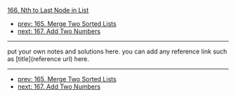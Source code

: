 [166. Nth to Last Node in List](http://www.lintcode.com/problem/nth-to-last-node-in-list)

- [prev: 165. Merge Two Sorted Lists](165-merge-two-sorted-lists.md)
- [next: 167. Add Two Numbers](167-add-two-numbers.md)

---

put your own notes and solutions here.
you can add any reference link such as [title](reference url) here.

---

- [prev: 165. Merge Two Sorted Lists](165-merge-two-sorted-lists.md)
- [next: 167. Add Two Numbers](167-add-two-numbers.md)
